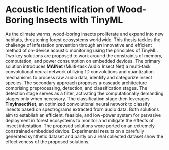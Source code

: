 # Acoustic Identification of Wood-Boring Insects with TinyML
As the climate warms, wood-boring insects proliferate and expand into new habitats, threatening forest ecosystems worldwide. This thesis tackles the challenge of infestation prevention through an innovative and efficient method of on-device acoustic monitoring using the principles of TinyML. Two key solutions are proposed to work around the constraints of memory, computation, and power consumption on embedded devices. The primary solution introduces **MAINet** (Multi-task Audio Insect Net) a multi-task convolutional neural network utilizing 1D convolutions and quantization mechanisms to process raw audio data, identify and categorize insect species. The secondary approach proposes a cascade architecture comprising preprocessing, detection, and classification stages. The detection stage serves as a filter, activating the computationally demanding stages only when necessary. The classification stage then leverages **TinyInsectNet**, an optimized convolutional neural network to classify insects based on spectrograms extracted from audio data. Both solutions aim to establish an efficient, feasible, and low-power system for pervasive deployment in forest ecosystems to monitor and mitigate the effects of insect infestation. The proposed solutions were ported on an extremely constrained embedded device. Experimental results on a carefully generated synthetic dataset and partly on a real collected dataset show the effectiveness of the proposed solutions.
